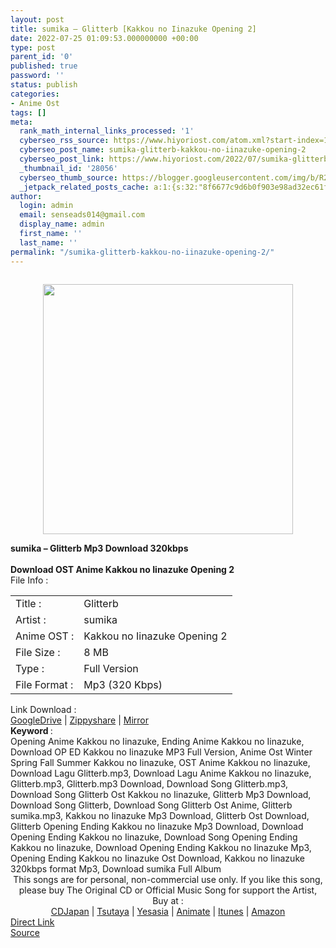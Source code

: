 ```yaml
---
layout: post
title: sumika – Glitterb [Kakkou no Iinazuke Opening 2]
date: 2022-07-25 01:09:53.000000000 +00:00
type: post
parent_id: '0'
published: true
password: ''
status: publish
categories:
- Anime Ost
tags: []
meta:
  rank_math_internal_links_processed: '1'
  cyberseo_rss_source: https://www.hiyoriost.com/atom.xml?start-index=1
  cyberseo_post_name: sumika-glitterb-kakkou-no-iinazuke-opening-2
  cyberseo_post_link: https://www.hiyoriost.com/2022/07/sumika-glitterb-kakkou-no-iinazuke.html
  _thumbnail_id: '28056'
  cyberseo_thumb_source: https://blogger.googleusercontent.com/img/b/R29vZ2xl/AVvXsEj5g-ECWD-qdh0YkNQi6bags7vKagcVMjk8sBOZjNhCXdP0wMkHjeuGlCjlskXUmNGsF6dnL5I0TCneYhUaQPR33Ghxm8iBVh6slo0wMevMmM7XP8F2END2h6foqrclRsW5xu0rAQRD0U4BLQK7akJXo4b4jvxjHPN3L7TvJyn8riS-aYqGCRBXXzSB/s400/cover%20%2865%29.jpg
  _jetpack_related_posts_cache: a:1:{s:32:"8f6677c9d6b0f903e98ad32ec61f8deb";a:2:{s:7:"expires";i:1663443243;s:7:"payload";a:3:{i:0;a:1:{s:2:"id";i:28057;}i:1;a:1:{s:2:"id";i:27751;}i:2;a:1:{s:2:"id";i:27835;}}}}
author:
  login: admin
  email: senseads014@gmail.com
  display_name: admin
  first_name: ''
  last_name: ''
permalink: "/sumika-glitterb-kakkou-no-iinazuke-opening-2/"
---
```

<div class="separator" style="clear: both"><a href="https://blogger.googleusercontent.com/img/b/R29vZ2xl/AVvXsEj5g-ECWD-qdh0YkNQi6bags7vKagcVMjk8sBOZjNhCXdP0wMkHjeuGlCjlskXUmNGsF6dnL5I0TCneYhUaQPR33Ghxm8iBVh6slo0wMevMmM7XP8F2END2h6foqrclRsW5xu0rAQRD0U4BLQK7akJXo4b4jvxjHPN3L7TvJyn8riS-aYqGCRBXXzSB/s1500/cover%20%2865%29.jpg" style="display: block;padding: 1em 0;text-align: center"><img alt border="0" data-original-height="1500" data-original-width="1500" src="{{ site.baseurl }}/assets/2022/07/cover%20%2865%29.jpg" width="400" /></a></div>
<div class="judulpost">
<b>sumika – Glitterb Mp3 Download 320kbps<br />
<br />
Download OST Anime Kakkou no Iinazuke Opening 2</b>
</div>
<div class="linkdownload">File Info : </div>
<div class="info2" id="Info">
<table>
<tbody>
<tr>
<td class="tablex">Title :</td>
<td>Glitterb</td>
</tr>
<tr>
<td class="tablex">Artist :</td>
<td>sumika</td>
</tr>
<tr>
<td class="tablex">Anime OST :</td>
<td>Kakkou no Iinazuke Opening 2</td>
</tr>
<tr>
<td class="tablex">File Size :</td>
<td>8 MB</td>
</tr>
<tr>
<td class="tablex">Type :</td>
<td>Full Version</td>
</tr>
<tr>
<td class="tablex">File Format :</td>
<td>Mp3 (320 Kbps)</td>
</tr>
</tbody>
</table>
</div>
<div class="linkdownload">Link Download : </div>
<div class="listdl"><a href="https://drive.google.com/file/d/1D8EVwuT1DdbfCC2ZfUwUNBWR40F9o6Th/view?usp=drivesdk" rel="nofollow noopener" target="_blank">GoogleDrive</a> | <a href="https://www87.zippyshare.com/v/rt9OaGsR/file.html" rel="nofollow noopener" target="_blank">Zippyshare</a> | <a href="https://mir.cr/U0ENEKZS" rel="nofollow noopener" target="_blank">Mirror</a></div>
<div class="keywordz"><b>Keyword </b> :
<div class="tagser">Opening Anime Kakkou no Iinazuke, Ending Anime Kakkou no Iinazuke, Download OP ED Kakkou no Iinazuke MP3 Full Version, Anime Ost Winter Spring Fall Summer Kakkou no Iinazuke, OST Anime Kakkou no Iinazuke, Download Lagu Glitterb.mp3, Download Lagu Anime Kakkou no Iinazuke, Glitterb.mp3, Glitterb.mp3 Download, Download Song Glitterb.mp3, Download Song Glitterb Ost Kakkou no Iinazuke, Glitterb Mp3 Download, Download Song Glitterb, Download Song Glitterb Ost Anime, Glitterb sumika.mp3, Kakkou no Iinazuke Mp3 Download, Glitterb Ost Download, Glitterb Opening Ending Kakkou no Iinazuke Mp3 Download, Download Opening Ending Kakkou no Iinazuke, Download Song Opening Ending Kakkou no Iinazuke, Download Opening Ending Kakkou no Iinazuke Mp3, Opening Ending Kakkou no Iinazuke Ost Download, Kakkou no Iinazuke 320kbps format Mp3, Download sumika Full Album</div>
</div>
<div class="buycd" align="center">This songs are for personal, non-commercial use only. If you like this song, please buy The Original CD or Official Music Song for support the Artist, Buy at : <br /><a href="https://www.cdjapan.co.jp/" target="_blank" rel="noopener">CDJapan</a> | <a href="https://shop.tsutaya.co.jp/" target="_blank" rel="noopener">Tsutaya</a> | <a href="https://www.yesasia.com/" target="_blank" rel="noopener">Yesasia</a> | <a href="https://www.animate-onlineshop.jp/" target="_blank" rel="noopener">Animate</a> | <a href="https://www.apple.com/jp/itunes" target="_blank" rel="noopener">Itunes</a> | <a href="https://amazon.co.jp/" target="_blank" rel="noopener">Amazon</a>
</div>
<div class="divbtn"> <a href="https://handymansurrender.com/fihup8buzv?key=94550f7ce39444073321dde3b8782f97" class="btn"><i class="fa fa-download"></i> Direct Link</a> <br /><a href="https://www.hiyoriost.com/2022/07/sumika-glitterb-kakkou-no-iinazuke.html">Source</a> </div>
